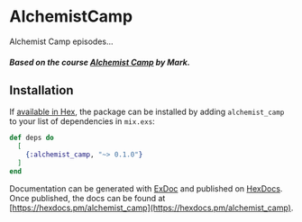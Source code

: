 # AlchemistCamp

Alchemist Camp episodes...

##### Based on the course [Alchemist Camp](https://alchemist.camp/) by Mark.

## Installation

If [available in Hex](https://hex.pm/docs/publish), the package can be installed
by adding `alchemist_camp` to your list of dependencies in `mix.exs`:

```elixir
def deps do
  [
    {:alchemist_camp, "~> 0.1.0"}
  ]
end
```

Documentation can be generated with [ExDoc](https://github.com/elixir-lang/ex_doc)
and published on [HexDocs](https://hexdocs.pm). Once published, the docs can
be found at [https://hexdocs.pm/alchemist_camp](https://hexdocs.pm/alchemist_camp).

